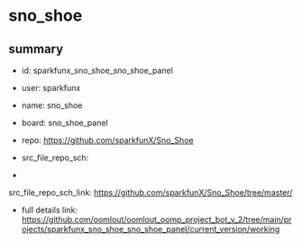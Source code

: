 # sno_shoe
 
## summary 
* id: sparkfunx_sno_shoe_sno_shoe_panel
* user: sparkfunx
* name: sno_shoe
* board: sno_shoe_panel
* repo: https://github.com/sparkfunX/Sno_Shoe



* src_file_repo_sch: 
*
 src_file_repo_sch_link: https://github.com/sparkfunX/Sno_Shoe/tree/master/
* full details link: https://github.com/oomlout/oomlout_oomp_project_bot_v_2/tree/main/projects/sparkfunx_sno_shoe_sno_shoe_panel/current_version/working  






